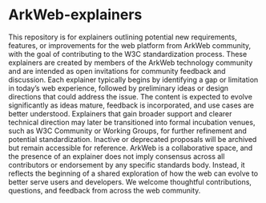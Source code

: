 # ArkWeb-explainers
This repository is for explainers outlining potential new requirements, features, or improvements for the web platform from ArkWeb community, with the goal of contributing to the W3C standardization process. 
These explainers are created by members of the ArkWeb technology community and are intended as open invitations for community feedback and discussion.
Each explainer typically begins by identifying a gap or limitation in today’s web experience, followed by preliminary ideas or design directions that could address the issue. The content is expected to evolve significantly as ideas mature, feedback is incorporated, and use cases are better understood.
Explain­ers that gain broader support and clearer technical direction may later be transitioned into formal incubation venues, such as W3C Community or Working Groups, for further refinement and potential standardization. Inactive or deprecated proposals will be archived but remain accessible for reference.
ArkWeb is a collaborative space, and the presence of an explainer does not imply consensus across all contributors or endorsement by any specific standards body. Instead, it reflects the beginning of a shared exploration of how the web can evolve to better serve users and developers.
We welcome thoughtful contributions, questions, and feedback from across the web community.
